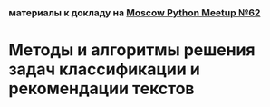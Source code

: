 ### материалы к докладу на [Moscow Python Meetup №62](http://www.moscowpython.ru/meetup/62/)
# Методы и алгоритмы решения задач классификации и рекомендации текстов